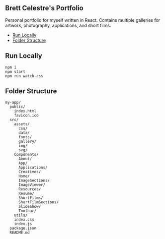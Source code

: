 ## Brett Celestre's Portfolio

Personal portfolio for myself written in React. Contains multiple galleries for artwork, photography, applications, and short films.

- [Run Locally](#to-run-locally)
- [Folder Structure](#folder-structure)

## Run Locally
```
npm i
npm start
npm run watch-css
```

## Folder Structure

```
my-app/
  public/
    index.html
    favicon.ico
  src/
    assets/
      css/
      data/
      fonts/
      gallery/
      img/
      svg/
    Components/
      About/
      App/
      Applications/
      Creatives/
      Home/
      ImageSections/
      ImageViewer/
      Resources/
      Resume/
      ShortFilms/
      ShortFilmSections/
      SlideShow/
      Toolbar/
    utils/
    index.css
    index.js
  package.json
  README.md
```
